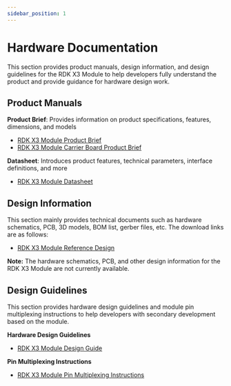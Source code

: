 ```yaml
---
sidebar_position: 1
---
```


# Hardware Documentation

This section provides product manuals, design information, and design guidelines for the RDK X3 Module to help developers fully understand the product and provide guidance for hardware design work.

## Product Manuals

**Product Brief**: Provides information on product specifications, features, dimensions, and models

- [RDK X3 Module Product Brief](http://sunrise.horizon.cc/downloads/hardware/rdk_x3_module/RDK_X3_Module_Product_Brief.pdf)
- [RDK X3 Module Carrier Board Product Brief](http://sunrise.horizon.cc/downloads/hardware/rdk_x3_module/RDK_X3_Module_Carrier_Board_Product_Brief.pdf)

**Datasheet**: Introduces product features, technical parameters, interface definitions, and more

- [RDK X3 Module Datasheet](http://sunrise.horizon.cc/downloads/hardware/rdk_x3_module/RDK_X3_Module_Datasheet.pdf)

## Design Information

This section mainly provides technical documents such as hardware schematics, PCB, 3D models, BOM list, gerber files, etc. The download links are as follows:

- [RDK X3 Module Reference Design](http://sunrise.horizon.cc/downloads/hardware/rdk_x3_module/reference_design)

**Note:** The hardware schematics, PCB, and other design information for the RDK X3 Module are not currently available.

## Design Guidelines

This section provides hardware design guidelines and module pin multiplexing instructions to help developers with secondary development based on the module.

**Hardware Design Guidelines**

- [RDK X3 Module Design Guide](http://sunrise.horizon.cc/downloads/hardware/rdk_x3_module/RDK_X3_Module_Design_Guide.pdf)

**Pin Multiplexing Instructions**

- [RDK X3 Module Pin Multiplexing Instructions](http://sunrise.horizon.cc/downloads/hardware/rdk_x3_module/RDK_X3_Module_PINMUX.xlsx)